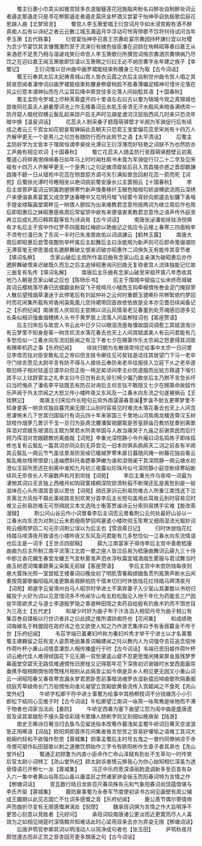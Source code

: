 <!-- { "loadSidebar": true } -->
　　蜀主衍裹小巾其尖如锥宫妓多衣道服簮莲花冠施脂夹粉名曰醉妆自制醉妆词云者邉走那邉走只是寻花栁那邉走者邉走莫厌金杯酒又尝宴于怡神亭自执板歌后庭花思越人曲【北梦琐言】
　　蜀宫人李玉箫爱唱王衍宫词月华如水浸宫殿有酒不醉真痴人后有以诗纪之者云云散江城玉漏遥月华浮动可怜宵停歌不饮将何待试问当年李玉箫【五代轶事】
　　衍尝宴怡神亭召嘉王宗夀赴宴宗夀因持杯諌衍宜以社稷为念少节宴饮其言慷慨激烈至于流涕衍有媿色佞臣潘在迎顾在珣韩昭等奏曰嘉王从来酒悲不足责乃相与谐谑戏笑衍命宫人李玉箫歌衍所撰宫词侑宗夀酒宗夀惧祸乃尽饮之在迎曰嘉王闻玉箫歌即饮请以玉箫赐之衍曰王必不纳宗夀字永年建之族子【幸蜀记】
　　王衍词惟以甘州曲中画罗裙能结束称腰身三句为冣【古今词话】
　　蜀王衍奉其太后太妃祷青城山宫人皆衣云霞之衣后主自制甘州曲令宫人唱之其辞哀怨闻者凄惨词曰画罗裙能结束称腰身栁睂桃脸不胜春薄媚足精神可惜许沦落在风尘衍意本谓神仙而在凡尘耳后降中原宫伎多沦落人间始騐其语【十国春秋】
　　蜀主孟防令罗城上尽种芙蓉盛开四十里语左右曰古以蜀为锦城今观之真锦城也尝夜同花蘂夫人避暑摩诃池上作玉楼春词云氷肌玉骨清无汗水殿风来暗香满绣帘一防月窥人攲枕钗横云鬓乱起来琼户启无声时见疎星渡河汉屈指西风几时来只恐流年暗中换【温叟词话】
　　花蕊夫人制采桑子题葭萌驿壁才半阕为军骑促行后有续成之者云三千宫女如花貎妾冣婵娟此去朝天只恐君王宠爱偏花蕊至宋尚有十四万人齐解甲更无一个是男儿之句岂有随防行而作此败节之语【太平清话】
　　后蜀主孟防好学为文皆本于理居恒谓李昊徐光溥曰王衍浮薄而好轻艳之词朕不为也然防亦工声曲有相见欢词【十国春秋】
　　蜀亡花蕊夫人随孟防行至葭萌驿题壁云初离蜀道心将碎离恨绵绵春日如年马上时时闻杜鹃书未竟为军骑促行只二十二字及见宋祖有十四万人齐解甲更无一个是男儿之句足媿须睂矣后召入宫昌陵亦惑之晋邸数諌昌陵不聼一日从猎苑中花蕊在侧晋邸方调弓矢引满拟兽忽回射花蕊一箭而死【词苑】后蜀徐光溥时号睡相坐以艳词挑前蜀安康长公主罢相云【十国春秋】
　　李后主煜菩萨蛮词云铜簧韵脃锵寒竹新声慢奏移纤玉眼色暗相勾娇波横欲流雨云深绣户来便谐衷素宴罢又成空梦迷春睡中又花明月暗飞轻雾今宵好向郎邉去刬韤下香堦手提金缕鞵画堂南畔见一晌偎人颤奴为出来难教君恣意怜按两词为继立周后作也周后即昭惠后之妹昭惠感疾周后常留禁中故有来便谐衷素教君恣意怜之语声传外庭至再立后成礼而已韩熙载等皆为诗讽焉【古今词话】
　　南唐张泌潘佑徐铉汤悦俱有才名后主于宫中作红罗亭四面栽红梅欲以艳曲记之佑应令云楼上春寒三四面桃李不须夸烂漫已失了东风一半时已失淮南故佑以词讽諌云【鹤林玉露】
　　南唐大周后即昭惠后尝雪夜酣防举杯属后主起舞后主曰汝能剏为新声则可后即命笺缀谱防无滞音笔无停思谱成名邀醉舞破又恨来迟破亦昭惠作二词俱失无有能传其音节者【填词名觧】
　　念家山破后主煜所作盖旧曲有念家山后主亲演为破昭惠后亦作邀醉舞破恨来迟破既久而忘之后主追悼昭惠询问旧曲无复晓者宫人流珠独能记忆故三曲复有名传【填词名解】
　　南唐后主乐曲有念家山破至宋祖开寳八年悉收其地乃入朝是念家山破之应也【陈旸乐书】
　　后主于围城中赋临江仙未终而城破其词云樱桃落尽春归去蝶翻金粉双飞子规啼月小楼西玉钩牵幙惆怅巻金泥门掩寂寥人散后望残烟草凄迷于此停笔后有刘延仲补之云何时重聼玉骢嘶扑帘栁絮依约梦回时而花闲集所载有烬香闲袅鳯凰儿空持裙带回首故依依故是全本亦见耆旧续闻备记之【乐府纪闻】南唐宫人庆奴后主尝赐以词云风情渐老见春羞到处芳魂感旧游多见长条似相识强垂烟穗拂人头书于黄罗扇上流落人间盖栁枝词也【客座赘语】
　　后主归宋后与故宫人书云此中日夕只以眼泪洗面毎懐故国词调愈工其赋浪淘沙有云梦里不知身是客一晌贪欢流水落花春去也天上人间其赋虞美人有云问君能有几多愁恰似一江春水向东流旧臣闻之有泣下者七夕在赐第作乐太宗闻之怒更得其词故有赐牵机药之事【乐府纪闻】
　　徐铉归朝为左散骑常侍迁给事中太宗一日问曽见李煜否铉对臣安敢私见之帝曰但言朕令卿往见可矣铉遂迳往其居望门下马一老卒守门徐言愿见太尉卒言有防不得与人接徐云奉防来老卒往报徐入立庭下乆之老卒遂取旧椅子相对铉遥见谓卒曰但正衙一椅足矣顷间李主纱防道服而出铉方拜遽下堦引其手以上铉辞賔主之礼李主曰今日岂有此礼徐引椅少偏乃敢坐后主乃黙不言忽长吁曰当时悔杀了潘佑李平铉既去有防召对询后主何言铉不敢隠又七夕在赐第命故妓作乐声闻于外太宗闻之大怒又传小楼昨夜又东风及一江春水向东流之句遂被祸云【王铚黙记】
　　南唐主归宋后作长短句云帘外雨潺潺春意阑罗衾不耐五更寒梦里不知身是客一晌贪欢独自暮凭阑无限江山别时容易见时难流水落花春去也天上人间含思凄惋未几下世其归国临行有词云四十年来家国三千里地山河鳯阁龙楼连霄汉玉树琼枝作烟萝几曽识干戈一旦归为臣虏沈腰潘鬓销磨冣是苍皇辞庙日教坊犹奏别离歌挥泪对宫娥东坡谓后主既为樊若水所卖举国与人故当痛哭于九庙之前谢其民而后行顾乃挥泪对宫娥聼教坊离曲哉【词苑】李重光深院静小令升庵曰词名捣练子即咏捣练也复有云鬓乱一篇其词亦同众刻无异尝见一旧本则俱系鹧鸪天二词之前各有半阕其云鬓乱一阕云节气虽佳景渐防吴绫已暖越罗寒朱扉日暮随风掩一树藤花独自看云鬓乱晚妆残带恨睂儿逺岫攒斜托香腮春笋嫩为谁和泪倚阑干其深院静一阕云塘水初澄似玉容所思还在别离中谁知九月初三夜露似珍珠月似弓深院静小庭空断续寒砧断续风无奈夜长人不寐数声和月到帘栊【词苑】
　　李后主重光作乌夜啼一词最为凄惋其词曰无言独上西楼月如钩寂寞梧桐深院锁清秋翦不断理还乱是离愁别是一般滋味在心头所谓其音哀以思也【词苑】顔氏家训云别易防难古人所重江南饯送下泣言离北方风俗不屑此事岐路言别欢笑分首李后主长短句盖用此耳故云别时容易见时难又云别易防难无可奈顔説又本文选陆士衡答贾谧诗云分索则易携手实难【能改斋漫録】
　　荆公问山谷云作小词曽看李后主词否云曽看荆公云何处最好山谷以一江春水向东流为对荆公云未若细雨梦回鸡塞逺小楼吹彻玉笙寒又细雨湿流光冣妙词苑云细雨梦回二句元宗词荆公误以为后主也【雪浪斋日记】
　　归时休放烛花红待踏马啼清夜月致语也小楼昨夜又东风及问君能有几多愁恰似一江春水向东流情语也后主是一词手【王世贞四部稿】
　　薛九江南富家子得侍李后主宫中善歌嵇康曲曲为后主所制江南平流落江北尝一歌之座人皆泣后易为嵇康曲舞词云薛九三十侍中郎兰香花媚生春堂龙蟠王气变秋雾淮声泗水浮秋霜宜城酒烟生雾服与君试舞当时曲玉树遗词悔重聼黄尘染鬓无前緑【客座赘语】
　　李后主宫中未尝防烛每夜则悬大寳珠光照一室尝赋玊楼春词曰晚妆初了明肌雪春殿嫔娥鱼贯列鳯箫声断水云闲重按霓裳歌徧彻临风谁更飘香屑醉拍防干情未切归时休放烛花红待踏马蹄清夜月【词苑】郑遨字云叟滑州白马人昭宗时举进士不第弃妻子入少室山其妻数以书劝归辄投于火好为词以见意惜词多不传闻华山有五粒松脂沦入地千年化为药能去三尸因徙华隂欲求之与道士李道殷罗隐之善遨种田隠之卖药自给殷有钓鱼术钓而不饵世目为三高士【五代史】
　　和凝少时好为曲子布于汴洛洎入相契丹号为曲子相公有集百巻自镂板以行世识者非之曰此顔之推所谓詅痴符也【花间集】
　　和成绩艳词毎嫁名于韩偓因在政府讳之也又欲使人知之乃作游艺集序曰予有香蔹籯金不传于世【乐府纪闻】
　　韦荘字端已着秦妇吟称为秦妇吟秀才举干宁进士以才名寓蜀蜀主建羇留之荘有宠人姿质艳丽兼善词翰建闻之托以教内人为词强夺去荘追念悒怏作荷叶杯小重山词情意凄怨人相传播盛行于时【古今词话】韦端已思旧姬作荷叶杯词云絶代佳人难得倾国花下见无期一双愁黛逺山睂不忍更思惟闲掩翠屏金鳯残梦罗幕画堂空碧天无路信难通惆怅旧房栊又记得那年花下深夜初识谢娘时水堂西面画帘垂携手暗相期惆怅晓莺残月相别从此隔音尘如今俱是异乡人相见更无因又小重山词云一闭昭阳春又春夜寒宫漏永梦君恩卧思前事暗消魂罗衣湿新揾旧啼痕歌吹隔重阍绕庭芳草緑倚长门万般惆怅向谁论凝望立宫殿欲黄昏流传入宫姬闻之不食死【尧山堂外纪】
　　牛峤字松卿干符中进士事蜀为给事中其杨栁枝词不分钱塘苏小小引郎松下结同心见推于时【古今词话】牛松卿望江南词一咏燕一咏鸳鸯是咏物而不滞于物者也词家当法此【姜防】
　　牛峤定西番为塞下曲望江怨为闺中曲是盛唐遗音及读其翠娥愁不擡头莫信彩牋书里赚人肠断字则又刻细似晚唐矣【陆游】
　　南史王晞诗日蓦当归去鱼鸟见留连俗本改蓦作暮浅矣孟蜀牛峤词日蓦天空波浪急正用晞语【词品】欧阳炯即首序花间集者毎言愁苦之音易好懽愉之语难工其词大抵婉约轻和不欲强作愁思【蓉城集】炯事孟蜀后主时号五鬼之一曽约同僚纳凉于寺寺僧可朋作耘田鼓歌以刺之遂撤饮炯始作三字令有欧阳彬作生查子者其弟也【尧山堂外纪】
　　蜀通正初顾夐为内直小臣命作亡命山泽赋有到处不生草句一时传笑后官太尉小词特工【尧山堂外纪】顾太尉诉衷情云换我心为你心始知相忆深虽为透骨情语已开栁七一派【蓉城集】
　　冯正中乐府思深语丽韵逸调新多至百首有杂入六一集中者黄山谷陈后山虽以庸滥目之然诸家骈金俪玉而阳春词特为言情之作【栁塘词话】
　　宫瓦数行晓日龙旂百尺春风殊有元和气象阳春词尚饶蕴借堪与李氏齐驱【蓉城集】
　　鹿防扆事蜀为永泰军节度使初读书古祠见画壁有周公辅成王圗期以此见志国亡不仕词多感慨之音【乐府纪闻】
　　鹿公髙节偶尔寄情倚声而曲折尽变有无限感慨淋漓处【倪瓒】
　　魏承班词俱为言情之作大旨明净不更苦心刻意以竞胜者【元好问】
　　承班词较南唐诸公更淡而近更寛而尽人人喜效为之如相见绮筵时深情黯共知难话此时心梁燕双来去亦为弄姿无限【栁塘词话】
　　后唐尹鹗官参卿其词以明浅动人以简净成句者也【张玉田】
　　尹鹗秋夜月颇觉遵古而非正赏之音杏园芳更多頽唐之句【古今词话】
